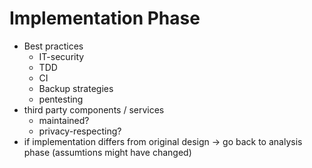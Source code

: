 # Implementation Phase

- Best practices
  - IT-security
  - TDD
  - CI
  - Backup strategies
  - pentesting
- third party components / services
  - maintained?
  - privacy-respecting?
- if implementation differs from original design → go back to analysis phase (assumtions might have changed)
